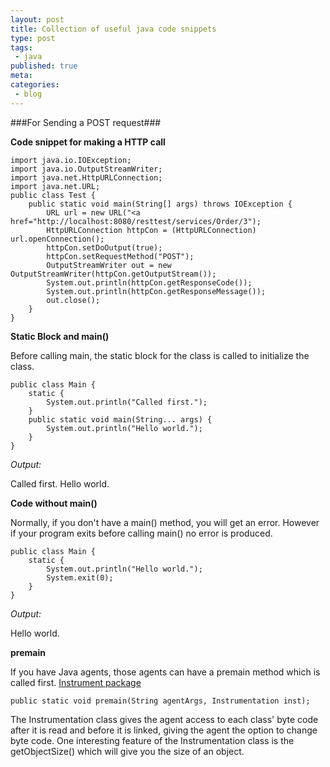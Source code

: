 ```yaml
---
layout: post
title: Collection of useful java code snippets
type: post
tags:
 - java
published: true
meta:
categories:
 - blog
---
```

###For Sending a POST request###

**Code snippet for making a HTTP call**

    import java.io.IOException;
    import java.io.OutputStreamWriter;
    import java.net.HttpURLConnection;
    import java.net.URL;
    public class Test {
    	public static void main(String[] args) throws IOException {
    		URL url = new URL("<a href="http://localhost:8080/resttest/services/Order/3");
    		HttpURLConnection httpCon = (HttpURLConnection) url.openConnection();
    		httpCon.setDoOutput(true);       
    		httpCon.setRequestMethod("POST");       
    		OutputStreamWriter out = new OutputStreamWriter(httpCon.getOutputStream());        
    		System.out.println(httpCon.getResponseCode());        
    		System.out.println(httpCon.getResponseMessage());        
    		out.close(); 
    	}
    }


**Static Block and main()**

Before calling main, the static block for the class is called to initialize the class.

    public class Main {
    	static {        
    		System.out.println("Called first.");        
    	}       
    	public static void main(String... args) {        
    		System.out.println("Hello world.");        
    	}       
    }

_Output:_

Called first.
Hello world.

**Code without main()**

Normally, if you don't have a main() method, you will get an error. However if your program exits before calling main() no error is produced.

	public class Main {
		static {        
			System.out.println("Hello world.");
			System.exit(0);
		}
	}

_Output:_

Hello world.

**premain**

If you have Java agents, those agents can have a premain method which is called first. [Instrument package](http://download.oracle.com/javase/6/docs/api/java/lang/instrument/package-summary.html)

	public static void premain(String agentArgs, Instrumentation inst);

The Instrumentation class gives the agent access to each class' byte code after it is read and before it is linked, giving the agent the option to change byte code. One interesting feature of the Instrumentation class is the getObjectSize() which will give you the size of an object.